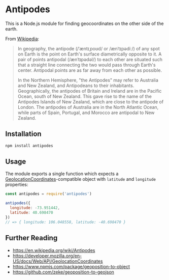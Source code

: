 # Antipodes

This is a Node.js module for finding geocoordinates on the other side of the earth.

From [Wikipedia](https://en.wikipedia.org/wiki/Antipodes):

> In geography, the antipode (/ˈæntɪˌpoʊd/ or /ænˈtɪpədiː/) of any spot on Earth is the point on Earth's surface diametrically opposite to it. A pair of points antipodal (/ænˈtɪpədəl/) to each other are situated such that a straight line connecting the two would pass through Earth's center. Antipodal points are as far away from each other as possible.
> 
> In the Northern Hemisphere, "the Antipodes" may refer to Australia and New Zealand, and Antipodeans to their inhabitants. Geographically, the antipodes of Britain and Ireland are in the Pacific Ocean, south of New Zealand. This gave rise to the name of the Antipodes Islands of New Zealand, which are close to the antipode of London. The antipodes of Australia are in the North Atlantic Ocean, while parts of Spain, Portugal, and Morocco are antipodal to New Zealand.

## Installation

```sh
npm install antipodes
```

## Usage

The module exports a single function which expects a [GeolocationCoordinates](https://developer.mozilla.org/en-US/docs/Web/API/GeolocationCoordinates)-compatible object with `latitude` and `longitude` properties:

```js
const antipodes = require('antipodes')

antipodes({ 
  longitude: -73.951442, 
  latitude: 40.698470 
})
// => { longitude: 106.048558, latitude: -40.698470 }
```

## Further Reading

- https://en.wikipedia.org/wiki/Antipodes
- https://developer.mozilla.org/en-US/docs/Web/API/GeolocationCoordinates
- https://www.npmjs.com/package/geoposition-to-object
- https://github.com/zeke/geoposition-to-geojson